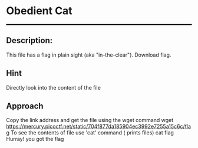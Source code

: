 # **Obedient Cat**
<hr style="border: 1px solid black;"/>

## **Description:**
This file has a flag in plain sight (aka "in-the-clear"). Download flag.

## **Hint**
Directly look into the content of the file

## **Approach**
Copy the link address and get the file using the wget command 
wget https://mercury.picoctf.net/static/704f877da185904ec3992e7255a15c6c/flag
To see the contents of file use 'cat' command ( prints files) 
cat flag
Hurray! you got the flag
